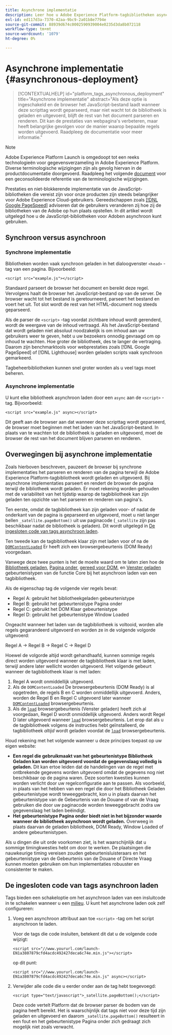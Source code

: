 ```yaml
---
title: Asynchrone implementatie
description: Leer hoe u Adobe Experience Platform-tagbibliotheken asynchroon op uw website kunt implementeren.
exl-id: ed117d3a-7370-42aa-9bc9-2a01b8e7794e
source-git-commit: 88939d674c0002590939004e0235d3da8b072118
workflow-type: tm+mt
source-wordcount: '1079'
ht-degree: 0%

---
```


# Asynchrone implementatie {#asynchronous-deployment}

>[!CONTEXTUALHELP]
>id="platform_tags_asynchronous_deployment"
>title="Asynchrone implementatie"
>abstract="Als deze optie is ingeschakeld en de browser het JavaScript-bestand laadt wanneer deze scripttag wordt geparseerd, maar niet wacht tot de bibliotheek is geladen en uitgevoerd, blijft de rest van het document parseren en renderen. Dit kan de prestaties van webpagina&#39;s verbeteren, maar heeft belangrijke gevolgen voor de manier waarop bepaalde regels worden uitgevoerd. Raadpleeg de documentatie voor meer informatie."

>[!NOTE]
>
>Adobe Experience Platform Launch is omgedoopt tot een reeks technologieën voor gegevensverzameling in Adobe Experience Platform. Diverse terminologische wijzigingen zijn als gevolg hiervan in de productdocumentatie doorgevoerd. Raadpleeg het volgende [document](../../term-updates.md) voor een geconsolideerde referentie van de terminologische wijzigingen.

Prestaties en niet-blokkerende implementatie van de JavaScript-bibliotheken die vereist zijn voor onze producten zijn steeds belangrijker voor Adobe Experience Cloud-gebruikers. Gereedschappen zoals [[!DNL Google PageSpeed]](https://developers.google.com/speed/pagespeed/insights/) adviseren dat de gebruikers veranderen zij hoe zij de bibliotheken van de Adobe op hun plaats opstellen. In dit artikel wordt uitgelegd hoe u de JavaScript-bibliotheken voor Adoben asynchroon kunt gebruiken.

## Synchroon versus asynchroon

### Synchrone implementatie

Bibliotheken worden vaak synchroon geladen in het dialoogvenster `<head>` -tag van een pagina. Bijvoorbeeld:

```markup
<script src="example.js"></script>
```

Standaard parseert de browser het document en bereikt deze regel. Vervolgens haalt de browser het JavaScript-bestand op van de server. De browser wacht tot het bestand is geretourneerd, parseert het bestand en voert het uit. Tot slot wordt de rest van het HTML-document nog steeds geparseerd.

Als de parser de `<script>` -tag voordat zichtbare inhoud wordt gerenderd, wordt de weergave van de inhoud vertraagd. Als het JavaScript-bestand dat wordt geladen niet absoluut noodzakelijk is om inhoud aan uw gebruikers weer te geven, hebt u uw bezoekers onnodig gevraagd om op inhoud te wachten. Hoe groter de bibliotheek, des te langer de vertraging.  Daarom zijn benchmarktools voor webprestaties zoals [!DNL Google PageSpeed] of [!DNL Lighthouse] worden geladen scripts vaak synchroon gemarkeerd.

Tagbeheerbibliotheken kunnen snel groter worden als u veel tags moet beheren.

### Asynchrone implementatie

U kunt elke bibliotheek asynchroon laden door een `async` aan de `<script>` -tag. Bijvoorbeeld:

```markup
<script src="example.js" async></script>
```

Dit geeft aan de browser aan dat wanneer deze scripttag wordt geparseerd, de browser moet beginnen met het laden van het JavaScript-bestand. In plaats van te wachten tot de bibliotheek is geladen en uitgevoerd, moet de browser de rest van het document blijven parseren en renderen.

## Overwegingen bij asynchrone implementatie

Zoals hierboven beschreven, pauzeert de browser bij synchrone implementaties het parseren en renderen van de pagina terwijl de Adobe Experience Platform-tagbibliotheek wordt geladen en uitgevoerd. Bij asynchrone implementaties parseert en rendert de browser de pagina terwijl de bibliotheek wordt geladen. Er moet rekening worden gehouden met de variabiliteit van het tijdstip waarop de tagbibliotheek kan zijn geladen ten opzichte van het parseren en renderen van pagina&#39;s.

Ten eerste, omdat de tagbibliotheek kan zijn geladen voor- of nadat de onderkant van de pagina is geparseerd en uitgevoerd, moet u niet langer bellen `_satellite.pageBottom()` uit uw paginacode (`_satellite` zijn pas beschikbaar nadat de bibliotheek is geladen). Dit wordt uitgelegd in [De ingesloten code van tags asynchroon laden](#loading-the-tags-embed-code-asynchronously).

Ten tweede kan de tagbibliotheek klaar zijn met laden voor of na de [`DOMContentLoaded`](https://developer.mozilla.org/en-US/docs/Web/Events/DOMContentLoaded) Er heeft zich een browsergebeurtenis (DOM Ready) voorgedaan.

Vanwege deze twee punten is het de moeite waard om te laten zien hoe de [Bibliotheek geladen](../../extensions/client/core/overview.md#library-loaded-page-top), [Pagina onder](../../extensions/client/core/overview.md#page-bottom), [gereed voor DOM](../../extensions/client/core/overview.md#page-bottom), en [Venster geladen](../../extensions/client/core/overview.md#window-loaded) gebeurtenistypen van de functie Core bij het asynchroon laden van een tagbibliotheek.

Als de eigenschap tag de volgende vier regels bevat:

* Regel A: gebruikt het bibliotheekgeladen gebeurtenistype
* Regel B: gebruikt het gebeurtenistype Pagina onder
* Regel C: gebruikt het DOM Klaar gebeurtenistype
* Regel D: gebruikt het gebeurtenistype Window Loaded

Ongeacht wanneer het laden van de tagbibliotheek is voltooid, worden alle regels gegarandeerd uitgevoerd en worden ze in de volgende volgorde uitgevoerd:

Regel A → Regel B → Regel C → Regel D

Hoewel de volgorde altijd wordt gehandhaafd, kunnen sommige regels direct worden uitgevoerd wanneer de tagbibliotheek klaar is met laden, terwijl andere later wellicht worden uitgevoerd. Het volgende gebeurt wanneer de tagbibliotheek klaar is met laden:

1. Regel A wordt onmiddellijk uitgevoerd.
1. Als de `DOMContentLoaded` De browsergebeurtenis (DOM Ready) is al opgetreden, de regels B en C worden onmiddellijk uitgevoerd. Anders, worden de Regel B en Regel C uitgevoerd later wanneer [`DOMContentLoaded`](https://developer.mozilla.org/en-US/docs/Web/Events/DOMContentLoaded) browsergebeurtenis.
1. Als de [`load`](https://developer.mozilla.org/en-US/docs/Web/Events/load) browsergebeurtenis (Venster geladen) heeft zich al voorgedaan, Regel D wordt onmiddellijk uitgevoerd. Anders wordt Regel D later uitgevoerd wanneer [`load`](https://developer.mozilla.org/en-US/docs/Web/Events/load) browsergebeurtenis. Let erop dat als u de tagbibliotheek volgens de instructies hebt geïnstalleerd, de tagbibliotheek *altijd* wordt geladen voordat de [`load`](https://developer.mozilla.org/en-US/docs/Web/Events/load) browsergebeurtenis.

Houd rekening met het volgende wanneer u deze principes toepast op uw eigen website:

* **Een regel die gebruikmaakt van het gebeurtenistype Bibliotheek Geladen kan worden uitgevoerd voordat de gegevenslaag volledig is geladen.**  Dit kan ertoe leiden dat de handelingen van de regel met ontbrekende gegevens worden uitgevoerd omdat de gegevens nog niet beschikbaar op de pagina waren. Deze soorten kwesties kunnen worden verlicht door uw regelconfiguratie aan te passen. Als voorbeeld, in plaats van het hebben van een regel die door het Bibliotheek Geladen gebeurtenistype wordt teweeggebracht, kon u in plaats daarvan het gebeurtenistype van de Gebeurtenis van de Douane of van de Vraag gebruiken die door uw paginacode worden teweeggebracht zodra uw gegevenslaag het laden beëindigt.
* **Het gebeurtenistype Pagina onder biedt niet in het bijzonder waarde wanneer de bibliotheek asynchroon wordt geladen.**  Overweeg in plaats daarvan de geladen bibliotheek, DOM Ready, Window Loaded of andere gebeurtenistypen.

Als u dingen die uit orde voorkomen ziet, is het waarschijnlijk dat u sommige timingkwesties hebt om door te werken. De plaatsingen die nauwkeurige timing vereisen zouden gebeurtenisluisteraars en het gebeurtenistype van de Gebeurtenis van de Douane of Directe Vraag kunnen moeten gebruiken om hun implementaties robuuster en consistenter te maken.

## De ingesloten code van tags asynchroon laden

Tags bieden een schakeloptie om het asynchroon laden van een insluitcode in te schakelen wanneer u een [milieu](../publishing/environments.md). U kunt het asynchrone laden ook zelf configureren:

1. Voeg een asynchroon attribuut aan toe `<script>` -tag om het script asynchroon te laden.

   Voor de tags die code insluiten, betekent dit dat u de volgende code wijzigt:

   ```markup
   <script src="//www.yoururl.com/launch-EN1a3807879cfd4acdc492427deca6c74e.min.js"></script>
   ```

   op dit punt:

   ```markup
   <script src="//www.yoururl.com/launch-EN1a3807879cfd4acdc492427deca6c74e.min.js" async></script>
   ```

1. Verwijder alle code die u eerder onder aan de tag hebt toegevoegd:

   ```markup
   <script type="text/javascript">_satellite.pageBottom();</script>
   ```

   Deze code vertelt Platform dat de browser parser de bodem van de pagina heeft bereikt. Het is waarschijnlijk dat tags niet voor deze tijd zijn geladen en uitgevoerd en daarom `_satellite.pageBottom()` resulteert in een fout en het gebeurtenistype Pagina onder zich gedraagt zich mogelijk niet zoals verwacht.
